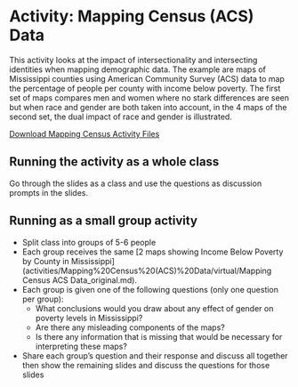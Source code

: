 # Activity: Mapping Census (ACS) Data
This activity looks at the impact of intersectionality and intersecting identities when mapping demographic data. The example are maps of Mississippi counties using American Community Survey (ACS) data to map the percentage of people per county with income below poverty. The first set of maps compares men and women where no stark differences are seen but when race and gender are both taken into account, in the 4 maps of the second set, the dual impact of race and gender is illustrated.

[Download Mapping Census Activity Files](MappingCensusActivity_AllFiles.zip)

## Running the activity as a whole class
Go through the slides as a class and use the questions as discussion prompts in the slides.

## Running as a small group activity 
* Split class into groups of 5-6 people
* Each group receives the same [2 maps showing Income Below Poverty by County in Mississippi](activities/Mapping%20Census%20(ACS)%20Data/virtual/Mapping Census ACS Data_original.md). 
* Each group is given one of the following questions (only one question per group):
    * What conclusions would you draw about any effect of gender on poverty levels in Mississippi?
    * Are there any misleading components of the maps?
    * Is there any information that is missing that would be necessary for interpreting these maps?
* Share each group’s question and their response and discuss all together then show the remaining slides and discuss the questions for those slides
